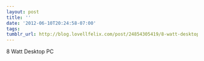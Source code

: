 ```yaml
---
layout: post
title: ''
date: '2012-06-10T20:24:58-07:00'
tags: 
tumblr_url: http://blog.lovellfelix.com/post/24854305419/8-watt-desktop-pc
---
```

8 Watt Desktop PC 
